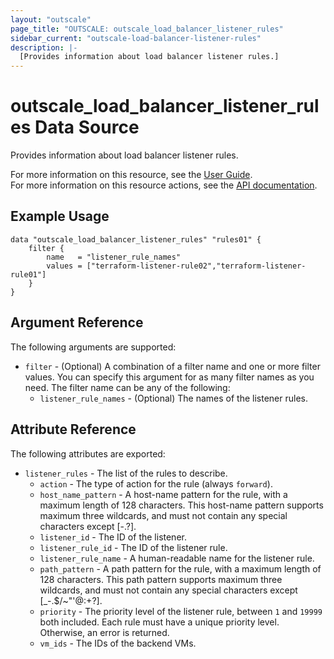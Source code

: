 ```yaml
---
layout: "outscale"
page_title: "OUTSCALE: outscale_load_balancer_listener_rules"
sidebar_current: "outscale-load-balancer-listener-rules"
description: |-
  [Provides information about load balancer listener rules.]
---
```


# outscale_load_balancer_listener_rules Data Source

Provides information about load balancer listener rules.

For more information on this resource, see the [User Guide](https://docs.outscale.com/en/userguide/About-Load-Balancers.html).  
For more information on this resource actions, see the [API documentation](https://docs.outscale.com/api#3ds-outscale-api-listener).

## Example Usage

```hcl
data "outscale_load_balancer_listener_rules" "rules01" {
    filter {
        name   = "listener_rule_names"
        values = ["terraform-listener-rule02","terraform-listener-rule01"]
    }
}
```

## Argument Reference

The following arguments are supported:

* `filter` - (Optional) A combination of a filter name and one or more filter values. You can specify this argument for as many filter names as you need. The filter name can be any of the following:
    * `listener_rule_names` - (Optional) The names of the listener rules.

## Attribute Reference

The following attributes are exported:

* `listener_rules` - The list of the rules to describe.
    * `action` - The type of action for the rule (always `forward`).
    * `host_name_pattern` - A host-name pattern for the rule, with a maximum length of 128 characters. This host-name pattern supports maximum three wildcards, and must not contain any special characters except [-.?].
    * `listener_id` - The ID of the listener.
    * `listener_rule_id` - The ID of the listener rule.
    * `listener_rule_name` - A human-readable name for the listener rule.
    * `path_pattern` - A path pattern for the rule, with a maximum length of 128 characters. This path pattern supports maximum three wildcards, and must not contain any special characters except [_-.$/~&quot;'@:+?].
    * `priority` - The priority level of the listener rule, between `1` and `19999` both included. Each rule must have a unique priority level. Otherwise, an error is returned.
    * `vm_ids` - The IDs of the backend VMs.
